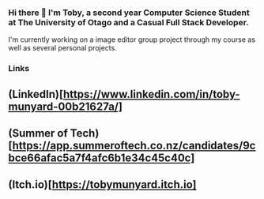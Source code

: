 ### Hi there 👋 I'm Toby, a second year Computer Science Student at The University of Otago and a Casual Full Stack Developer.

I'm currently working on a image editor group project through my course as well as several personal projects.

### Links
## (LinkedIn)[https://www.linkedin.com/in/toby-munyard-00b21627a/]
## (Summer of Tech)[https://app.summeroftech.co.nz/candidates/9cbce66afac5a7f4afc6b1e34c45c40c]
## (Itch.io)[https://tobymunyard.itch.io]
